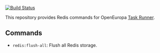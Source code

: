 [![Build Status](https://travis-ci.com/php-task-runner/redis.svg?branch=master)](https://travis-ci.com/php-task-runner/redis)

This repository provides Redis commands for OpenEuropa [Task Runner](
https://github.com/openeuropa/task-runner).

## Commands

* `redis:flush-all`: Flush all Redis storage.
